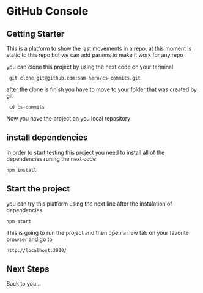 # GitHub Console

## Getting Starter
This is a platform to show the last movements in a repo, at this moment is static to this repo but we can add params to make it work for any repo

you can clone this project by using the next code on your terminal

` git clone git@github.com:sam-hero/cs-commits.git` 

after the clone is finish you have to move to your folder that was created by git

` cd cs-commits`

Now you have the project on you local repository

## install dependencies

In order to start testing this project you need to install all of the dependencies runing the next code

` npm install `

## Start the project

you can try this platform using the next line after the instalation of dependencies

` npm start `

This is going to run the project and then open a new tab on your favorite browser and go to 

`http://localhost:3000/`


## Next Steps

Back to you...
